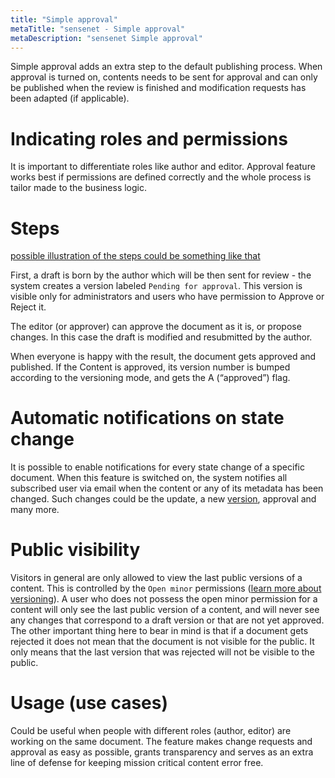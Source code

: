 ```yaml
---
title: "Simple approval"
metaTitle: "sensenet - Simple approval"
metaDescription: "sensenet Simple approval"
---
```


Simple approval adds an extra step to the default publishing process. When approval is turned on, contents needs to be sent for approval and can only be published when the review is finished and modification requests has been adapted (if applicable).

# Indicating roles and permissions

It is important to differentiate roles like author and editor. Approval feature works best if permissions are defined correctly and the whole process is tailor made to the business logic.

# Steps
[possible illustration of the steps could be something like that](https://images.ctfassets.net/fo9twyrwpveg/1EQtohKijakksU2KwS262w/69c5b114908eba58787c29ce1d1ad737/Step_11.png?fm=jpg&fl=progressive&q=90&w=2156)

First, a draft is born by the author which will be then sent for review - the system creates a version labeled `Pending for approval`. This version is visible only for administrators and users who have permission to Approve or Reject it.

The editor (or approver) can approve the document as it is, or propose changes. In this case the draft is modified and resubmitted by the author.

When everyone is happy with the result, the document gets approved and published. If the Content is approved, its version number is bumped according to the versioning mode, and gets the A (“approved”) flag.

# Automatic notifications on state change
It is possible to enable notifications for every state change of a specific document. When this feature is switched on, the system notifies all subscribed user via email when the content or any of its metadata has been changed. Such changes could be the update, a new [version](/concepts/versioning), approval and many more.

# Public visibility
Visitors in general are only allowed to view the last public versions of a content. This is controlled by the `Open minor` permissions ([learn more about versioning](/concepts/versioning)). A user who does not possess the open minor permission for a content will only see the last public version of a content, and will never see any changes that correspond to a draft version or that are not yet approved. The other important thing here to bear in mind is that if a document gets rejected it does not mean that the document is not visible for the public. It only means that the last version that was rejected will not be visible to the public.

# Usage (use cases)
Could be useful when people with different roles (author, editor) are working on the same document. The feature makes change requests and approval as easy as possible, grants transparency and serves as an extra line of defense for keeping mission critical content error free.
